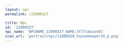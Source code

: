 ```yaml
---
layout: npc
permalink: /22000327

title: Npc
id: '22000327'
npc_name: 'NPCNAME_22000327_NAME:[F]Timaion01'
icon_url: 'portrait/npc/11000920_housekeeper19_p.png'
---
```

